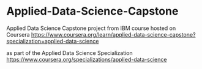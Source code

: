 # Applied-Data-Science-Capstone
Applied Data Science Capstone project from IBM course hosted on Coursera
https://www.coursera.org/learn/applied-data-science-capstone?specialization=applied-data-science

as part of the Applied Data Science Specialization
https://www.coursera.org/specializations/applied-data-science
